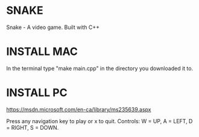 # SNAKE
Snake - A video game. Built with C++

# INSTALL MAC
In the terminal type "make main.cpp" in the directory you downloaded it to.

# INSTALL PC
https://msdn.microsoft.com/en-ca/library/ms235639.aspx

Press any navigation key to play or x to quit.
Controls: W = UP, A = LEFT, D = RIGHT, S = DOWN. 
